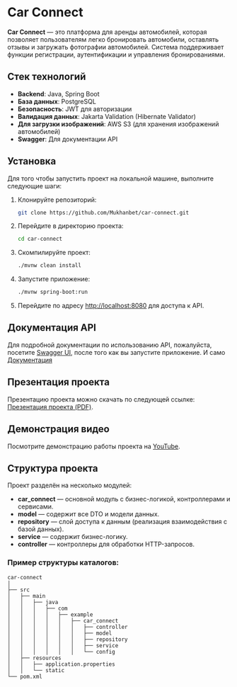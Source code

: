 # Car Connect

**Car Connect** — это платформа для аренды автомобилей, которая позволяет пользователям легко бронировать автомобили, оставлять отзывы и загружать фотографии автомобилей. Система поддерживает функции регистрации, аутентификации и управления бронированиями. 

## Стек технологий

- **Backend**: Java, Spring Boot
- **База данных**: PostgreSQL
- **Безопасность**: JWT для авторизации
- **Валидация данных**: Jakarta Validation (Hibernate Validator)
- **Для загрузки изображений**: AWS S3 (для хранения изображений автомобилей)
- **Swagger**: Для документации API

## Установка

Для того чтобы запустить проект на локальной машине, выполните следующие шаги:

1. Клонируйте репозиторий:

    ```bash
    git clone https://github.com/Mukhanbet/car-connect.git
    ```

2. Перейдите в директорию проекта:

    ```bash
    cd car-connect
    ```

3. Скомпилируйте проект:

    ```bash
    ./mvnw clean install
    ```

4. Запустите приложение:

    ```bash
    ./mvnw spring-boot:run
    ```

5. Перейдите по адресу [http://localhost:8080](http://localhost:2020) для доступа к API.

## Документация API

Для подробной документации по использованию API, пожалуйста, посетите [Swagger UI](http://localhost:2020/swagger-ui.html), после того как вы запустите приложение.
И само [Документация](https://docs.google.com/document/d/1gtKqfrvDhnbyhByQiPfcJcWKjGVNmg9VkYi-V_Crou0/edit?usp=sharing)

## Презентация проекта

Презентацию проекта можно скачать по следующей ссылке: [Презентация проекта (PDF)](https://github.com/Mukhanbet/car_connect/blob/main/%D0%9F%D1%80%D0%B5%D0%B7%D0%B5%D0%BD%D1%82%D0%B0%D1%86%D0%B8%D1%8F%20%D0%BF%D1%80%D0%BE%D0%B5%D0%BA%D1%82%D0%B0%20CarConnect.pdf).

## Демонстрация видео

Посмотрите демонстрацию работы проекта на [YouTube](https://www.youtube.com/watch?v=yourvideoid).

## Структура проекта

Проект разделён на несколько модулей:

- **car_connect** — основной модуль с бизнес-логикой, контроллерами и сервисами.
- **model** — содержит все DTO и модели данных.
- **repository** — слой доступа к данным (реализация взаимодействия с базой данных).
- **service** — содержит бизнес-логику.
- **controller** — контроллеры для обработки HTTP-запросов.

### Пример структуры каталогов:

```plaintext
car-connect
│
├── src
│   ├── main
│   │   ├── java
│   │   │   ├── com
│   │   │   │   ├── example
│   │   │   │   │   ├── car_connect
│   │   │   │   │   │   ├── controller
│   │   │   │   │   │   ├── model
│   │   │   │   │   │   ├── repository
│   │   │   │   │   │   ├── service
│   │   │   │   │   │   └── config
│   ├── resources
│   │   ├── application.properties
│   │   └── static
└── pom.xml
